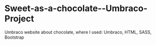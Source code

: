 # Sweet-as-a-chocolate--Umbraco-Project
Umbraco website about chocolate, where I used: Umbraco, HTML, SASS, Bootstrap 
